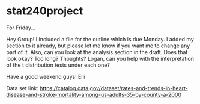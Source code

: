 # stat240project

For Friday...

Hey Group! 
  I included a file for the outline which is due Monday. I added my section to it already, but please let me know if you want me to change any part of it. Also, can you look at the analysis section in the draft. Does that look okay? Too long? Thoughts?
 Logan, can you help with the interpretation of the t distribution tests under each one? 

Have a good weekend guys!
Elli 

Data set link: https://catalog.data.gov/dataset/rates-and-trends-in-heart-disease-and-stroke-mortality-among-us-adults-35-by-county-a-2000
